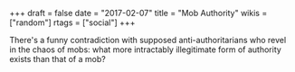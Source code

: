 +++
draft = false
date = "2017-02-07"
title = "Mob Authority"
wikis = ["random"]
rtags = ["social"]
+++

There's a funny contradiction with supposed anti-authoritarians who revel in the
chaos of mobs: what more intractably illegitimate form of authority exists
than that of a mob?
